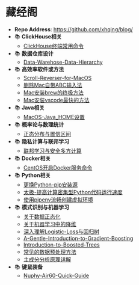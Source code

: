 # 藏经阁
 - **Repo Address**: https://github.com/xhqing/blog/
 - :books: **ClickHouse相关**
   - [ClickHouse终端常用命令](post/ClickHouse相关/ClickHouse终端常用命令.md)
 - :books: **数据仓库设计**
   - [Data-Warehose-Data-Hierarchy](post/数据仓库设计/Data-Warehose-Data-Hierarchy.md)
 - :books: **高效率软件或方法**
   - [Scroll-Reverser-for-MacOS](post/高效率软件或方法/Scroll-Reverser-for-MacOS.md)
   - [删除Mac自带ABC输入法](post/高效率软件或方法/删除Mac自带ABC输入法.md)
   - [Mac安装brew的终极方法](post/高效率软件或方法/Mac安装brew的终极方法.md)
   - [Mac安装vscode最快的方法](post/高效率软件或方法/Mac安装vscode最快的方法.md)
 - :books: **Java相关**
   - [MacOS-Java_HOME设置](post/Java相关/MacOS-Java_HOME设置.md)
 - :books: **概率论与数理统计**
   - [正态分布与置信区间](post/概率论与数理统计/正态分布与置信区间.md)
 - :books: **隐私计算与联邦学习**
   - [联邦学习与安全多方计算](post/隐私计算与联邦学习/联邦学习与安全多方计算.md)
 - :books: **Docker相关**
   - [CentOS开启Docker服务命令](post/Docker相关/CentOS开启Docker服务命令.md)
 - :books: **Python相关**
   - [更换Python-pip安装源](post/Python相关/更换Python-pip安装源.md)
   - [太极-提高计算密集型Python代码运行速度](post/Python相关/太极-提高计算密集型Python代码运行速度.md)
   - [使用pipenv流畅创建虚拟环境](post/Python相关/使用pipenv流畅创建虚拟环境.md)
 - :books: **模式识别与机器学习**
   - [关于数据正态化](post/模式识别与机器学习/关于数据正态化.md)
   - [关于机器学习中的降维](post/模式识别与机器学习/关于机器学习中的降维.md)
   - [深入理解Logistic-Loss与回归树](post/模式识别与机器学习/深入理解Logistic-Loss与回归树.md)
   - [A-Gentle-Introduction-to-Gradient-Boosting](post/模式识别与机器学习/A-Gentle-Introduction-to-Gradient-Boosting.md)
   - [Introduction-to-Boosted-Trees](post/模式识别与机器学习/Introduction-to-Boosted-Trees.md)
   - [常见的数据预处理方法](post/模式识别与机器学习/常见的数据预处理方法.md)
   - [主成分分析原理详解](post/模式识别与机器学习/主成分分析原理详解.md)
 - :books: **键鼠装备**
   - [Nuphy-Air60-Quick-Guide](post/键鼠装备/Nuphy-Air60-Quick-Guide.md)
